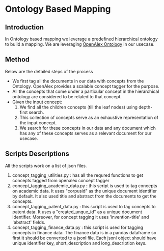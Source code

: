 # Ontology Based Mapping

## Introduction
In Ontology based mapping we leverage a predefined hierarchical ontology to build a mapping. We are leveraging [OpenAlex Ontology](https://docs.google.com/spreadsheets/d/1LBFHjPt4rj_9r0t0TTAlT68NwOtNH8Z21lBMsJDMoZg/edit#gid=575855905) in our usecase.

## Method
Below are the detailed steps of the process
- We first tag all the documents in our data with concepts from the Ontology. OpenAlex provides a scalable concept tagger for the purpose.
- All the concepts that come under a particular concept in the hierarchical ontology are considered to be related to that concept.
- Given the input concept:
    1. We find all the children concepts (till the leaf nodes) using depth-first search.
    2. This collection of concepts serve as an exhaustive representation of the input concept.
    3. We search for these concepts in our data and any document which has any of these concepts serves as a relevant document for our usecase. 

## Scripts Descriptions
All the scripts work on a list of json files. 
1. concept_tagging_utilities.py : has all the requred functions to get concepts tagged from openalex concept tagger
2. concept_tagging_academic_data.py : this script is used to tag concepts on academic data. It uses "corpusid" as the unique document identifier by default. It also used title and abstract from the documents to get the concepts.
3. concept_tagging_patent_data.py : this script is used to tag concepts to patent data. It uses a "created_unque_id" as a unique document identifier. Moreover, for concept tagging it uses 'invention-title' and 'abstract' fields.
4. concept_tagging_finance_data.py : this script is used for tagging concepts in finance data. The finance data is in a pandas dataframe so first it should be converted to a jsonl file. Each jsonl object should have unique identifier key, short_description and long_description keys.
